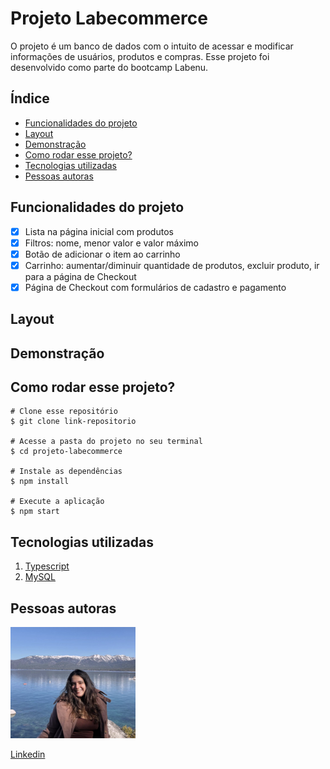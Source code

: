 # **Projeto Labecommerce**

O projeto é um banco de dados com o intuito de acessar e modificar informações de usuários, produtos e compras. Esse projeto foi desenvolvido como parte do bootcamp Labenu.

## **Índice**
- <a href="#funcionalidades-do-projeto">Funcionalidades do projeto</a>
- <a href="#layout">Layout</a>
- <a href="#demonstração">Demonstração</a>
- <a href="#como-rodar-esse-projeto">Como rodar esse projeto?</a>
- <a href="#tecnologias-utilizadas">Tecnologias utilizadas</a>
- <a href="#pessoas-autoras">Pessoas autoras</a>

## **Funcionalidades do projeto**
- [x] Lista na página inicial com produtos
- [x] Filtros: nome, menor valor e valor máximo
- [x] Botão de adicionar o item ao carrinho
- [x] Carrinho: aumentar/diminuir quantidade de produtos, excluir produto, ir para a página de Checkout
- [x] Página de Checkout com formulários de cadastro e pagamento

## **Layout**


## **Demonstração**


## **Como rodar esse projeto?**

```
# Clone esse repositório
$ git clone link-repositorio

# Acesse a pasta do projeto no seu terminal
$ cd projeto-labecommerce

# Instale as dependências
$ npm install 

# Execute a aplicação
$ npm start

```

## **Tecnologias utilizadas**

1. [Typescript](https://www.typescriptlang.org/)
2. [MySQL](https://www.mysql.com/)

## **Pessoas autoras**

<img style="width:200px" src="./src/assets/photo.png" alt="imagem de desenvolvedora">

[Linkedin](https://www.linkedin.com/in/mariaconstance/)